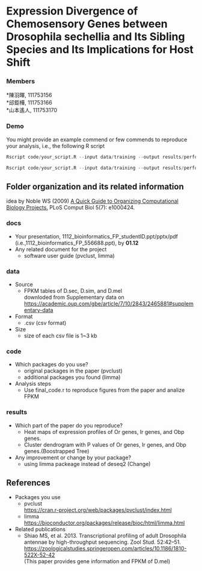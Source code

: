 # Expression Divergence of Chemosensory Genes between Drosophila sechellia and Its Sibling Species and Its Implications for Host Shift

### Members  
*陳羽暉, 111753156  
*邱鉅樺, 111753166  
*山本遙人, 111753170  


### Demo 
You might provide an example commend or few commends to reproduce your analysis, i.e., the following R script
```R
Rscript code/your_script.R --input data/training --output results/performance.tsv
```
```R
Rscript code/your_script.R --input data/training --output results/performance.tsv
```

## Folder organization and its related information
idea by Noble WS (2009) [A Quick Guide to Organizing Computational Biology Projects.](https://journals.plos.org/ploscompbiol/article?id=10.1371/journal.pcbi.1000424) PLoS Comput Biol 5(7): e1000424.

### docs
* Your presentation, 1112_bioinformatics_FP_studentID.ppt/pptx/pdf (i.e.,1112_bioinformatics_FP_556688.ppt), by **01.12**
* Any related document for the project
  * software user guide (pvclust, limma)

### data
* Source
  * FPKM tables of D.sec, D.sim, and D.mel  
  downloded from Supplementary data on https://academic.oup.com/gbe/article/7/10/2843/2465881#supplementary-data  
* Format
  * .csv (csv format)
* Size
  * size of each csv file is 1~3 kb

### code
* Which packages do you use? 
  * original packages in the paper (pvclust)
  * additional packages you found (limma) 
* Analysis steps  
  * Use final_code.r to reproduce figures from the paper and analize FPKM

### results
* Which part of the paper do you reproduce?
  * Heat maps of expression profiles of Or genes, Ir genes, and Obp genes. 
  * Cluster dendrogram with P values of Or genes, Ir genes, and Obp genes.(Boostrapped Tree)
* Any improvement or change by your package?
  * using limma packeage instead of deseq2 (Change)

## References
* Packages you use  
  * pvclust  
    https://cran.r-project.org/web/packages/pvclust/index.html  
  * limma  
    https://bioconductor.org/packages/release/bioc/html/limma.html  
* Related publications
  * Shiao MS, et al. 2013. Transcriptional profiling of adult Drosophila antennae by high-throughput sequencing. Zool Stud. 52:42–51.  
    https://zoologicalstudies.springeropen.com/articles/10.1186/1810-522X-52-42    
    (This paper provides gene information and FPKM of D.mel)

